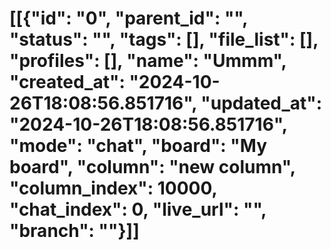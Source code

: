 # [[{"id": "0", "parent_id": "", "status": "", "tags": [], "file_list": [], "profiles": [], "name": "Ummm", "created_at": "2024-10-26T18:08:56.851716", "updated_at": "2024-10-26T18:08:56.851716", "mode": "chat", "board": "My board", "column": "new column", "column_index": 10000, "chat_index": 0, "live_url": "", "branch": ""}]]